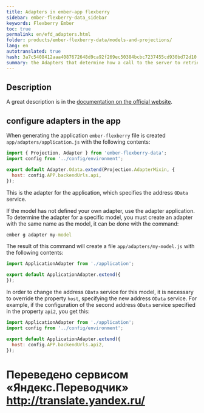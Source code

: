 ```yaml
--- 
title: Adapters in ember-app flexberry 
sidebar: ember-flexberry-data_sidebar 
keywords: Flexberry Ember 
toc: true 
permalink: en/efd_adapters.html 
folder: products/ember-flexberry-data/models-and-projections/ 
lang: en 
autotranslated: true 
hash: 3a7c5408412aaa4087672648d9ca92f269ec50384bcbc7237455cd930bd72d10 
summary: the Adapters that determine how a call to the server to retrieve data in ember-flexberry application. 
--- 
```


## Description 

A great description is in the [documentation on the official website](https://guides.emberjs.com/v2.4.0/models/customizing-adapters/). 

## configure adapters in the app 

When generating the application `ember-flexberry` file is created `app/adapters/application.js` with the following contents: 
```javascript
import { Projection, Adapter } from 'ember-flexberry-data';
import config from '../config/environment';

export default Adapter.Odata.extend(Projection.AdapterMixin, {
  host: config.APP.backendUrls.api,
});
``` 

This is the adapter for the application, which specifies the address `OData` service. 

If the model has not defined your own adapter, use the adapter application. 
To determine the adapter for a specific model, you must create an adapter with the same name as the model, it can be done with the command: 

```cmd
ember g adapter my-model
``` 

The result of this command will create a file `app/adapters/my-model.js` with the following contents: 

```javascript
import ApplicationAdapter from './application';

export default ApplicationAdapter.extend({
});
``` 

In order to change the address `OData` service for this model, it is necessary to override the property `host`, specifying the new address `OData` service. For example, if the configuration of the second address `OData` service specified in the property `api2`, you get this: 

```javascript
import ApplicationAdapter from './application';
import config from '../config/environment';

export default ApplicationAdapter.extend({
  host: config.APP.backendUrls.api2,
});
``` 



 # Переведено сервисом «Яндекс.Переводчик» http://translate.yandex.ru/